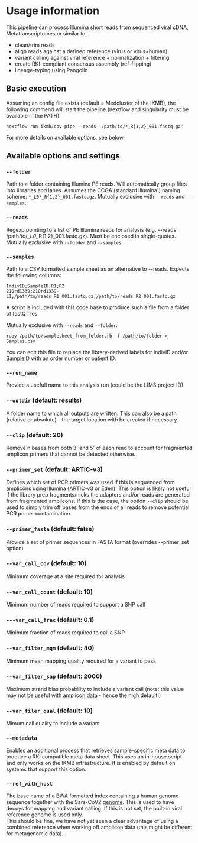 # Usage information

This pipeline can process Illumina short reads from sequenced viral cDNA, Metatranscriptomes or similar to:

* clean/trim reads
* align reads against a defined reference (virus or virus+human)
* variant calling against viral reference + normalization + filtering
* create RKI-compliant consensus assembly (ref-flipping)
* lineage-typing using Pangolin

## Basic execution

Assuming an config file exists (default = Medcluster of the IKMB), the following commend will start the pipeline (nextflow and singularity must be available in the PATH):

`nextflow run ikmb/cov-pipe --reads '/path/to/*_R{1,2}_001.fastq.gz'`

For more details on available options, see below.

## Available options and settings

### `--folder` 
Path to a folder containing Illumina PE reads. Will automatically group files into libraries and lanes. Assumes the CCGA (standard Illumina´) naming scheme: `*_L0*_R{1,2}_001.fastq.gz`. Mutually exclusive with `--reads` and `--samples`.

### `--reads` 
Regexp pointing to a list of PE Illumina reads for analysis (e.g. --reads /path/to/*_L0*_R{1,2}_001.fastq.gz). Must be enclosed in single-quotes. Mutually exclusive with `--folder` and `--samples`.

### `--samples`
Path to a CSV formatted sample sheet as an alternative to --reads. Expects the following columns:

```
IndivID;SampleID;R1;R2
21Ord1339;21Ord1339-L1;/path/to/reads_R1_001.fastq.gz;/path/to/reads_R2_001.fastq.gz
```

A script is included with this code base to produce such a file from a folder of fastQ files

Mutually exclusive with `--reads` and `--folder`. 

```
ruby /path/to/samplesheet_from_folder.rb -f /path/to/folder > Samples.csv
```

You can edit this file to replace the library-derived labels for IndivID and/or SampleID with an order number or patient ID. 

### `--run_name`
Provide a usefull name to this analysis run (could be the LIMS project ID)

### `--outdir` (default: results)
A folder name to which all outputs are written. This can also be a path (relative or absolute) - the target location with be created if necessary. 

### `--clip` (default: 20)
Remove n bases from both 3' and 5' of each read to account for fragmented amplicon primers that cannot be detected otherwise.

### `--primer_set` (default: ARTIC-v3)
Defines which set of PCR primers was used if this is sequenced from amplicons using Illumina (ARTIC-v3 or Eden). This option is likely not useful if the library prep fragments/nicks the adapters and/or reads are generated from fragmented amplicons. If this is the case, the option `--clip` should be used to simply trim off bases from the ends of all reads to remove potential PCR primer contamination. 

### `--primer_fasta` (default: false)
Provide a set of primer sequences in FASTA format (overrides --primer_set option)

### `--var_call_cov` (default: 10)
Minimum coverage at a site required for analysis

### `--var_call_count` (default: 10)
Minimum number of reads required to support a SNP call

### `---var_call_frac` (default: 0.1)
Minimum fraction of reads required to call a SNP

### `--var_filter_mqm` (default: 40)
Minimum mean mapping quality required for a variant to pass

### `--var_filter_sap` (default: 2000)
Maximum strand bias probability to include a variant call (note: this value may not be useful with amplicon data - hence the high default!)

### `--var_filer_qual` (default: 10)
Mimum call quality to include a variant

### `--metadata`
Enables an additional process that retrieves sample-specific meta data to produce a RKI compatible meta data sheet. This uses an in-house script and only works on the IKMB infrastructure. It is enabled by default on systems that support this option. 

### `--ref_with_host`
The base name of a BWA formatted index containing a human genome sequence together with the Sars-CoV2 [genome](../assets/reference/NC_045512.2.fa). This is used to have decoys for mapping and variant calling. If this is not set, the built-in viral reference genome is used only.  
This should be fine, we have not yet seen a clear advantage of using a combined reference when working off amplicon data (this might be different for metagenomic data). 

